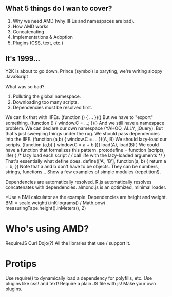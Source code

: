 ## What 5 things do I wan to cover?
1. Why we need AMD (why IIFEs and namespaces are bad).
2. How AMD works
3. Concatenating
4. Implementations & Adoption
5. Plugins (CSS, text, etc.)

## It's 1999...

Y2K is about to go down, Prince (symbol) is paryting, we're writing sloppy JavaScript

What was so bad?

1. Polluting the global namespace.
2. Downloading too many scripts.
3. Dependencies must be resolved first.

We can fix that with IIFEs. (function () { ... })()
But we have to "export" something. (function () { window.C = ...; })()
And we still have a namespace problem.
We can declare our own namespace (YAHOO, ALLY, jQuery).
But that's just sweeping things under the rug.
We should pass dependencies into the IIFE. (function (a,b) { window.C = ... })(A, B)
We should lazy-load our scripts. (function (a,b) { window.C = a + b })( load(A), load(B) )
We could have a function that formalizes this pattern. protodefine = function (scripts, iife) { /* lazy load each script */ /* call iife with the lazy-loaded arguments */ }
That's essentially what define does. define(['A', 'B'], function(a, b) { return a + b; })
Note that a and b don't have to be objects. They can be numbers, strings, functions...
Show a few examples of simple modules (repetition!).

Dependencies are automatically resolved.
R.js automatically resolves concatenates with dependencies.
almond.js is an optimized, minimal loader.

*Use a BMI calculator as the example. Dependencies are height and weight. BMI = scale.weight().inKilograms() / Math.pow( measuringTape.height().inMeters(), 2) 


# Who's using AMD?

RequireJS
Curl
Dojo(?)
All the libraries that use / support it.


# Protips

Use require() to dynamically load a dependency for polyfills, etc.
Use plugins like css! and text! 
Require a plain JS file with js!
Make your own plugins.


